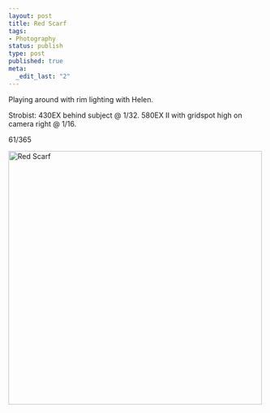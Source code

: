```yaml
--- 
layout: post
title: Red Scarf
tags: 
- Photography
status: publish
type: post
published: true
meta: 
  _edit_last: "2"
---
```

Playing around with rim lighting with Helen.

Strobist: 430EX behind subject @ 1/32. 580EX II with gridspot high on camera right @ 1/16.

61/365

<a href="http://www.flickr.com/photos/aaronbrethorst/3325880337/" title="Red Scarf by aaronbrethorst, on Flickr"><img src="http://farm4.static.flickr.com/3635/3325880337_2e3a0d9ecb.jpg" width="500" height="500" alt="Red Scarf" /></a>
